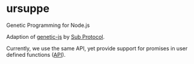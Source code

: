 # ursuppe
Genetic Programming for Node.js

Adaption of [genetic-js](https://www.npmjs.com/package/genetic-js) by [Sub Protocol](http://subprotocol.com/).

Currently, we use the same API, yet provide support for promises in user defined functions ([API](https://github.com/subprotocol/genetic-js#population-functions)).
